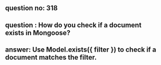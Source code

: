 
      
## question no: 318

## question : How do you check if a document exists in Mongoose?

## answer: Use Model.exists({ filter }) to check if a document matches the filter.
      